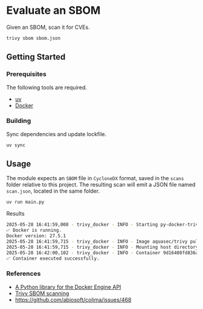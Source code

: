 # Evaluate an SBOM

Given an SBOM, scan it for CVEs.

```bash
trivy sbom sbom.json
```

## Getting Started

### Prerequisites

The following tools are required.

- [uv](https://github.com/astral-sh/uv)
- [Docker](https://www.docker.com/)

### Building

Sync dependencies and update lockfile.

```bash
uv sync
```

## Usage

The module expects an `SBOM` file in `CycloneDX` format, saved in the `scans` folder relative to this project. The resulting scan will emit a JSON file named `scan.json`, located in the same folder.

```bash
uv run main.py
```

Results

```bash
2025-05-28 16:41:59,008 - trivy_docker - INFO - Starting py-docker-trivy!
✅ Docker is running.
Docker version: 27.5.1
2025-05-28 16:41:59,715 - trivy_docker - INFO - Image aquasec/trivy pulled successfully.
2025-05-28 16:41:59,715 - trivy_docker - INFO - Mounting host directory D:\Users\ghays\poc\py-docker-trivy\scans to container path /mnt/scans
2025-05-28 16:42:00,102 - trivy_docker - INFO - Container 9d16408fd836acee6ab367a95a0489303ce485acb61ec704b92989a857dd3a5c started with command: sbom /mnt/scans/sbom.json --format json --output /mnt/scans/scan.json --quiet
✅ Container executed successfully.
```

### References
- [A Python library for the Docker Engine API](https://github.com/docker/docker-py)
- [Trivy SBOM scanning](https://trivy.dev/latest/docs/target/sbom/)
- https://github.com/abiosoft/colima/issues/468
